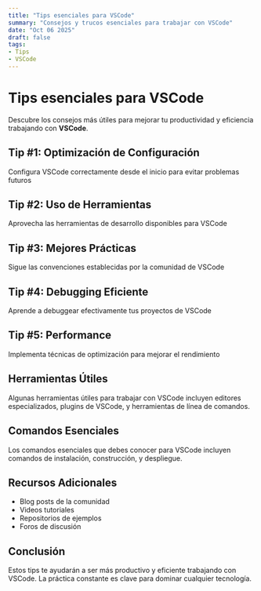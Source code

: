 ```yaml
---
title: "Tips esenciales para VSCode"
summary: "Consejos y trucos esenciales para trabajar con VSCode"
date: "Oct 06 2025"
draft: false
tags:
- Tips
- VSCode
---
```


# Tips esenciales para VSCode

Descubre los consejos más útiles para mejorar tu productividad y eficiencia trabajando con **VSCode**.

## Tip #1: Optimización de Configuración

Configura VSCode correctamente desde el inicio para evitar problemas futuros

## Tip #2: Uso de Herramientas

Aprovecha las herramientas de desarrollo disponibles para VSCode

## Tip #3: Mejores Prácticas

Sigue las convenciones establecidas por la comunidad de VSCode

## Tip #4: Debugging Eficiente

Aprende a debuggear efectivamente tus proyectos de VSCode

## Tip #5: Performance

Implementa técnicas de optimización para mejorar el rendimiento

## Herramientas Útiles

Algunas herramientas útiles para trabajar con VSCode incluyen editores especializados, plugins de VSCode, y herramientas de línea de comandos.

## Comandos Esenciales

Los comandos esenciales que debes conocer para VSCode incluyen comandos de instalación, construcción, y despliegue.

## Recursos Adicionales

- Blog posts de la comunidad
- Videos tutoriales
- Repositorios de ejemplos
- Foros de discusión

## Conclusión

Estos tips te ayudarán a ser más productivo y eficiente trabajando con VSCode. La práctica constante es clave para dominar cualquier tecnología.
